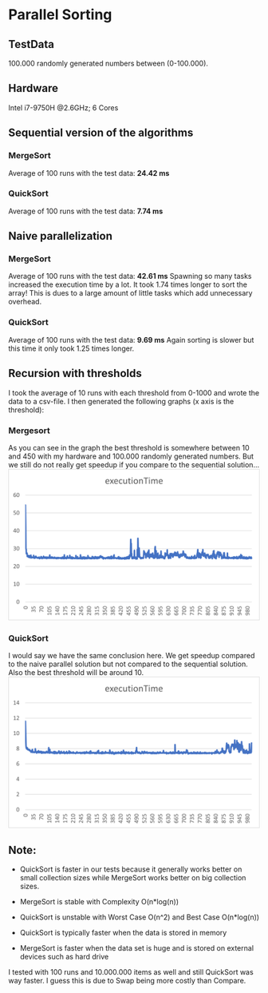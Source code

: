 ﻿# Parallel Sorting

## TestData
100.000 randomly generated numbers between (0-100.000).

## Hardware
Intel i7-9750H @2.6GHz; 6 Cores

## Sequential version of the algorithms

### MergeSort
Average of 100 runs with the test data: **24.42 ms**

### QuickSort
Average of 100 runs with the test data: **7.74 ms**


## Naive parallelization

### MergeSort
Average of 100 runs with the test data: **42.61 ms**
Spawning so many tasks increased the execution time by a lot. 
It took 1.74 times longer to sort the array! This is dues to a large amount of little tasks which add unnecessary overhead.

### QuickSort
Average of 100 runs with the test data: **9.69 ms**
Again sorting is slower but this time it only took 1.25 times longer. 


## Recursion with thresholds
I took the average of 10 runs with each threshold from 0-1000 and wrote the data to a csv-file. I then generated the following graphs (x axis is the threshold):
### Mergesort
As you can see in the graph the best threshold is somewhere between 10 and 450 with my hardware and 100.000 randomly generated numbers. But we still do not really get speedup if you compare to the sequential solution...
![executionTime](executionTime_threshold_mergeSort.png "executionTime")

### QuickSort
I would say we have the same conclusion here. We get speedup compared to the naive parallel solution but not compared to the sequential solution. Also the best threshold will be around 10.
![executionTime](executionTime_threshold_quickSort.png "executionTime")

## Note:
* QuickSort is faster in our tests because it generally works better on small collection sizes while MergeSort works better on big collection sizes.
* MergeSort is stable with Complexity O(n*log(n))
* QuickSort is unstable with Worst Case O(n^2) and Best Case O(n*log(n))

* QuickSort is typically faster when the data is stored in memory
* MergeSort is faster when the data set is huge and is stored on external devices such as hard drive

I tested with 100 runs and 10.000.000 items as well and still QuickSort was way faster. I guess this is due to Swap being more costly than Compare.
